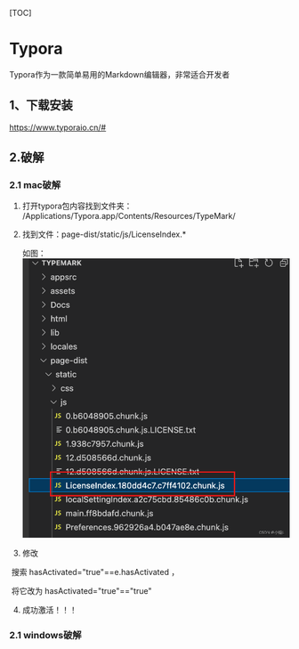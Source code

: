 [TOC]

# Typora

Typora作为一款简单易用的Markdown编辑器，非常适合开发者

## 1、下载安装
https://www.typoraio.cn/#

## 2.破解
### 2.1 mac破解
1. 打开typora包内容找到文件夹：
     /Applications/Typora.app/Contents/Resources/TypeMark/ 

2. 找到文件：page-dist/static/js/LicenseIndex.*

     如图：![typora](./images/typora.png)

3. 修改

​		搜索 hasActivated="true"==e.hasActivated ，

​		将它改为 hasActivated="true"=="true"

4. 成功激活！！！

### 2.1 windows破解